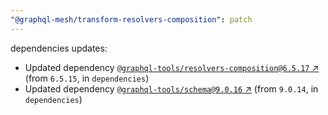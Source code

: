```yaml
---
"@graphql-mesh/transform-resolvers-composition": patch
---
```

dependencies updates:
  - Updated dependency [`@graphql-tools/resolvers-composition@6.5.17` ↗︎](https://www.npmjs.com/package/@graphql-tools/resolvers-composition/v/6.5.17) (from `6.5.15`, in `dependencies`)
  - Updated dependency [`@graphql-tools/schema@9.0.16` ↗︎](https://www.npmjs.com/package/@graphql-tools/schema/v/9.0.16) (from `9.0.14`, in `dependencies`)
